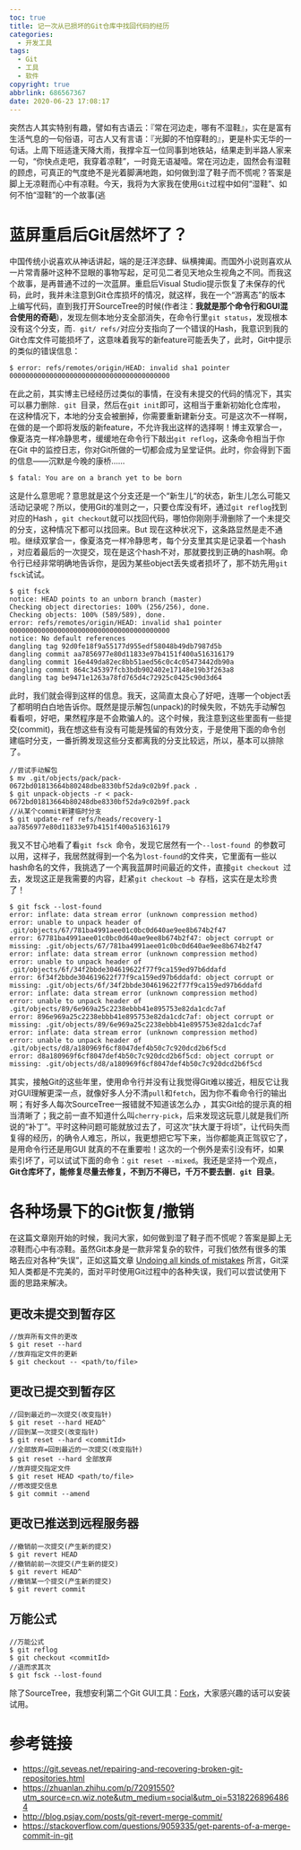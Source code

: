 ```yaml
---
toc: true
title: 记一次从已损坏的Git仓库中找回代码的经历
categories:
  - 开发工具
tags:
  - Git
  - 工具
  - 软件
copyright: true
abbrlink: 686567367
date: 2020-06-23 17:08:17
---
```

突然古人其实特别有趣，譬如有古语云：『常在河边走，哪有不湿鞋』，实在是富有生活气息的一句俗语，可古人又有言语：『光脚的不怕穿鞋的』，更是朴实无华的一句话。上周下班适逢天降大雨，我撑伞互一位同事到地铁站，结果走到半路人家来一句，“你快点走吧，我穿着凉鞋”，一时竟无语凝噎。常在河边走，固然会有湿鞋的顾虑，可真正的气度绝不是光着脚满地跑，如何做到湿了鞋子而不慌呢？答案是脚上无凉鞋而心中有凉鞋。今天，我将为大家我在使用`Git`过程中如何“湿鞋”、如何不怕“湿鞋”的一个故事(逃

# 蓝屏重启后Git居然坏了？

中国传统小说喜欢从神话讲起，端的是汪洋恣肆、纵横捭阖。而国外小说则喜欢从一片常青藤叶这种不显眼的事物写起，足可见二者见天地众生视角之不同。而我这个故事，是再普通不过的一次蓝屏。重启后Visual Studio提示恢复了未保存的代码，此时，我并未注意到Git仓库损坏的情况，就这样，我在一个“游离态”的版本上编写代码，直到我打开SourceTree的时候(作者注：**我就是那个命令行和GUI混合使用的奇葩**)，发现左侧本地分支全部消失，在命令行里`git status`，发现根本没有这个分支，而`. git/ refs/`对应分支指向了一个错误的Hash，我意识到我的Git仓库文件可能损坏了，这意味着我写的新feature可能丢失了，此时，Git中提示的类似的错误信息：
```Shell
$ error: refs/remotes/origin/HEAD: invalid sha1 pointer 0000000000000000000000000000000000000000
```
在此之前，其实博主已经经历过类似的事情，在没有未提交的代码的情况下，其实可以暴力删除`. git `目录，然后在` git init `即可，这相当于重新初始化仓库啦，在这种情况下，本地的分支会被删掉，你需要重新建新分支。可是这次不一样啊，在做的是一个即将发版的新feature，不允许我出这样的选择啊！博主双掌合一，像夏洛克一样冷静思考，缓缓地在命令行下敲出` git reflog `，这条命令相当于你在Git 中的监控日志，你对Git所做的一切都会成为呈堂证供。此时，你会得到下面的信息——沉默是今晚的康桥……
```Shell
$ fatal: You are on a branch yet to be born
```
这是什么意思呢？意思就是这个分支还是一个“新生儿“的状态，新生儿怎么可能又活动记录呢？所以，使用Git的准则之一，只要仓库没有坏，通过` git reflog `找到对应的Hash ，` git checkout `就可以找回代码，哪怕你刚刚手滑删除了一个未提交的分支，这种情况下都可以找回来。But 现在这种状况下，这条路显然是走不通啦。继续双掌合一，像夏洛克一样冷静思考，每个分支里其实是记录着一个hash ，对应着最后的一次提交，现在是这个hash不对，那就要找到正确的hash啊。命令行已经非常明确地告诉你，是因为某些object丢失或者损坏了，那不妨先用` git fsck `试试。
```Shell
$ git fsck
notice: HEAD points to an unborn branch (master)
Checking object directories: 100% (256/256), done.
Checking objects: 100% (589/589), done.
error: refs/remotes/origin/HEAD: invalid sha1 pointer 0000000000000000000000000000000000000000
notice: No default references
dangling tag 92d0fe18f9a55177d955edf58048b49db7987d5b
dangling commit aa7856977e80d11833e97b4151f400a516316179
dangling commit 16e449da82ec8bb51aed56c0c4c05473442db90a
dangling commit 864c345397fcb3bdb902402e17148e19b3f263a8
dangling tag be9471e1263a78fd765d4c72925c0425c90d3d64
```
此时，我们就会得到这样的信息。我天，这简直太良心了好吧，连哪一个object丢了都明明白白地告诉你。既然是提示解包(unpack)的时候失败，不妨先手动解包看看呗，好吧，果然程序是不会欺骗人的。这个时候，我注意到这些里面有一些提交(commit)，我在想这些有没有可能是残留的有效分支，于是使用下面的命令创建临时分支，一番折腾发现这些分支都离我的分支比较远，所以，基本可以排除了。
```Shell
//尝试手动解包
$ mv .git/objects/pack/pack-0672bd01813664b80248dbe8330bf52da9c02b9f.pack .
$ git unpack-objects -r < pack-0672bd01813664b80248dbe8330bf52da9c02b9f.pack
//从某个commit新建临时分支
$ git update-ref refs/heads/recovery-1 aa7856977e80d11833e97b4151f400a516316179
```
我又不甘心地看了看`git fsck `命令，发现它居然有一个`--lost-found `的参数可以用，这样子，我居然就得到一个名为`lost-found`的文件夹，它里面有一些以hash命名的文件，我挑选了一个离我蓝屏时间最近的文件，直接`git checkout `过去，发现这正是我需要的内容，赶紧`git checkout –b `存档，这实在是太珍贵了！
```Shell
$ git fsck --lost-found
error: inflate: data stream error (unknown compression method)
error: unable to unpack header of .git/objects/67/781ba4991aee01c0bc0d640ae9ee8b674b2f47
error: 67781ba4991aee01c0bc0d640ae9ee8b674b2f47: object corrupt or missing: .git/objects/67/781ba4991aee01c0bc0d640ae9ee8b674b2f47
error: inflate: data stream error (unknown compression method)
error: unable to unpack header of .git/objects/6f/34f2bbde304619622f77f9ca159ed97b6ddafd
error: 6f34f2bbde304619622f77f9ca159ed97b6ddafd: object corrupt or missing: .git/objects/6f/34f2bbde304619622f77f9ca159ed97b6ddafd
error: inflate: data stream error (unknown compression method)
error: unable to unpack header of .git/objects/89/6e969a25c2238ebbb41e895753e82da1cdc7af
error: 896e969a25c2238ebbb41e895753e82da1cdc7af: object corrupt or missing: .git/objects/89/6e969a25c2238ebbb41e895753e82da1cdc7af
error: inflate: data stream error (unknown compression method)
error: unable to unpack header of .git/objects/d8/a180969f6cf8047def4b50c7c920dcd2b6f5cd
error: d8a180969f6cf8047def4b50c7c920dcd2b6f5cd: object corrupt or missing: .git/objects/d8/a180969f6cf8047def4b50c7c920dcd2b6f5cd
```
其实，接触Git的这些年里，使用命令行并没有让我觉得Git难以接近，相反它让我对GUI理解更深一点，就像好多人分不清` pull `和` fetch `，因为你不看命令行的输出啊；有好多人每次SourceTree一报错就不知道该怎么办 ，其实Git给的提示真的相当清晰了；我之前一直不知道什么叫`cherry-pick`，后来发现这玩意儿就是我们所说的“补丁”。平时这种问题可能就放过去了，可这次“扶大厦于将顷”，让代码失而复得的经历，的确令人难忘，所以，我更想把它写下来，当你都能真正驾驭它了，是用命令行还是用GUI 就真的不在重要啦！这次的一个例外是索引没有坏，如果索引坏了，可以试试下面的命令：`git reset --mixed`。我还是坚持一个观点，**Git仓库坏了，能修复尽量去修复，不到万不得已，千万不要去删`. git `目录**。

# 各种场景下的Git恢复/撤销

在这篇文章刚开始的时候，我问大家，如何做到湿了鞋子而不慌呢？答案是脚上无凉鞋而心中有凉鞋。虽然Git本身是一款非常复杂的软件，可我们依然有很多的策略去应对各种“失误”，正如这篇文章 [Undoing all kinds of mistakes](https://git.seveas.net/undoing-all-kinds-of-mistakes.html#undoing-all-kinds-of-mistakes) 所言，Git深知人类都是不完美的，面对平时使用Git过程中的各种失误，我们可以尝试使用下面的思路来解决。

## 更改未提交到暂存区
```Shell
//放弃所有文件的更改
$ git reset --hard
//放弃指定文件的更新
$ git checkout -- <path/to/file>
```

## 更改已提交到暂存区
```Shell
//回到最近的一次提交(改变指针)
$ git reset --hard HEAD^
//回到某一次提交(改变指针)
$ git reset --hard <commitId>
//全部放弃=回到最近的一次提交(改变指针)
$ git reset --hard 全部放弃
//放弃提交指定文件
$ git reset HEAD <path/to/file>
//修改提交信息
$ git commit --amend
```

## 更改已推送到远程服务器
```Shell
//撤销前一次提交(产生新的提交)
$ git revert HEAD 
//撤销前前一次提交(产生新的提交) 
$ git revert HEAD^
//撤销某一个提交(产生新的提交)
$ git revert commit  
```

## 万能公式
```Shell
//万能公式
$ git reflog
$ git checkout <commitId>
//退而求其次
$ git fsck --lost-found
```

除了SourceTree，我想安利第二个Git GUI工具：[Fork](https://git-fork.com/)，大家感兴趣的话可以安装试用。

# 参考链接
* https://git.seveas.net/repairing-and-recovering-broken-git-repositories.html
* https://zhuanlan.zhihu.com/p/72091550?utm_source=cn.wiz.note&utm_medium=social&utm_oi=53182268964864
* http://blog.psjay.com/posts/git-revert-merge-commit/
* https://stackoverflow.com/questions/9059335/get-parents-of-a-merge-commit-in-git







